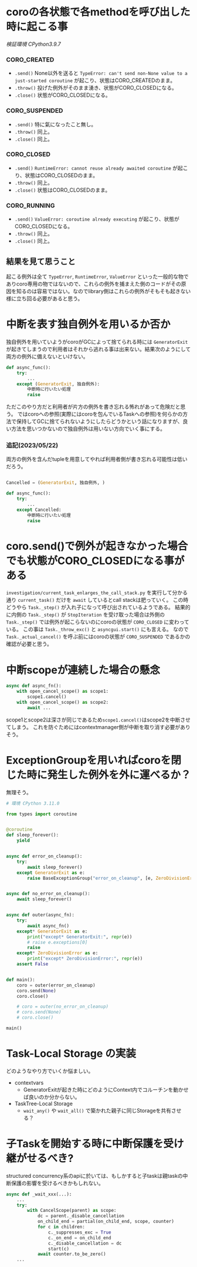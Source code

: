 # coroの各状態で各methodを呼び出した時に起こる事

*検証環境 CPython3.9.7*

### CORO_CREATED

- `.send()` None以外を送ると `TypeError: can't send non-None value to a just-started coroutine` が起こり、状態はCORO_CREATEDのまま。
- `.throw()` 投げた例外がそのまま湧き、状態がCORO_CLOSEDになる。
- `.close()` 状態がCORO_CLOSEDになる。

### CORO_SUSPENDED

- `.send()` 特に氣になったこと無し。
- `.throw()` 同上。
- `.close()` 同上。

### CORO_CLOSED

- `.send()` `RuntimeError: cannot reuse already awaited coroutine` が起こり、状態はCORO_CLOSEDのまま。
- `.throw()` 同上。
- `.close()` 状態はCORO_CLOSEDのまま。

### CORO_RUNNING

- `.send()` `ValueError: coroutine already executing` が起こり、状態がCORO_CLOSEDになる。
- `.throw()` 同上。
- `.close()` 同上。

## 結果を見て思うこと

起こる例外は全て `TypeError`, `RuntimeError`, `ValueError` といった一般的な物でありcoro専用の物ではないので、これらの例外を捕まえた側のコードがその原因を知るのは容易ではない。なのでlibrary側はこれらの例外がそもそも起きない様に立ち回る必要があると思う。

# 中断を表す独自例外を用いるか否か

独自例外を用いていようがcoroがGCによって捨てられる時には `GeneratorExit` が起きてしまうので利用者はそれから逃れる事は出来ない。結果次のようにして両方の例外に備えないといけない。

```python
def async_func():
    try:
        ...
    except (GeneratorExit, 独自例外):
        中断時に行いたい処理
        raise
```

ただこのやり方だと利用者が片方の例外を書き忘れる怖れがあって危険だと思う。
ではcoroへの参照(実際にはcoroを包んでいるTaskへの参照)を何らかの方法で保持してGCに捨てられないようにしたらどうかという話になりますが、良い方法を思いつかないので独自例外は用いない方向でいく事にする。

### 追記(2023/05/22)

両方の例外を含んだtupleを用意してやれば利用者側が書き忘れる可能性は低いだろう。

```python

Cancelled = (GeneratorExit, 独自例外, )

def async_func():
    try:
        ...
    except Cancelled:
        中断時に行いたい処理
        raise
```

# coro.send()で例外が起きなかった場合でも状態がCORO_CLOSEDになる事がある

`investigation/current_task_enlarges_the_call_stack.py` を実行して分かる通り `current_task()` だけを `await` しているとcall stackは肥っていく。
この時どうやら `Task._step()` が入れ子になって呼び出されているようである。
結果的に内側の `Task._step()` が `StopIteration` を受け取った場合は外側の　`Task._step()` では例外が起こらないのにcoroの状態が `CORO_CLOSED` に変わっている。
この事は `Task._throw_exc()` と `asyncgui.start()` にも言える。
なので `Task._actual_cancel()` を呼ぶ前にはcoroの状態が `CORO_SUSPENDED` であるかの確認が必要と思う。

# 中断scopeが連続した場合の懸念

```python
async def async_fn():
    with open_cancel_scope() as scope1:
        scope1.cancel()
    with open_cancel_scope() as scope2:
        await ...
```

scope1とscope2は深さが同じであるため`scope1.cancel()`はscope2を中断させてしまう。
これを防ぐためにはcontextmanager側が中断を取り消す必要がありそう。

# ExceptionGroupを用いればcoroを閉じた時に発生した例外を外に運べるか？

無理そう。

```python
# 環境 CPython 3.11.0

from types import coroutine


@coroutine
def sleep_forever():
    yield


async def error_on_cleanup():
    try:
        await sleep_forever()
    except GeneratorExit as e:
        raise BaseExceptionGroup("error_on_cleanup", [e, ZeroDivisionError()])


async def no_error_on_cleanup():
    await sleep_forever()


async def outer(async_fn):
    try:
        await async_fn()
    except* GeneratorExit as e:
        print("except* GeneratorExit:", repr(e))
        # raise e.exceptions[0]
        raise
    except* ZeroDivisionError as e:
        print("except* ZeroDivisionError:", repr(e))
    assert False


def main():
    coro = outer(error_on_cleanup)
    coro.send(None)
    coro.close()

    # coro = outer(no_error_on_cleanup)
    # coro.send(None)
    # coro.close()

main()
```

# Task-Local Storage の実装

どのようなやり方でいくか悩ましい。

- contextvars
  - GeneratorExitが起きた時にどのようにContext内でコルーチンを動かせば良いのか分からない。
- TaskTree-Local Storage
  - `wait_any()` や `wait_all()` で築かれた親子に同じStorageを共有させる？

# 子Taskを開始する時に中断保護を受け継がせるべき?

structured concurrency系のapiに於いては、もしかすると子taskは親taskの中断保護の影響を受けるべきかもしれない。

```python
async def _wait_xxx(...):
    ...
    try:
        with CancelScope(parent) as scope:
            dc = parent._disable_cancellation
            on_child_end = partial(on_child_end, scope, counter)
            for c in children:
                c._suppresses_exc = True
                c._on_end = on_child_end
                c._disable_cancellation = dc
                start(c)
            await counter.to_be_zero()
    ...
```
